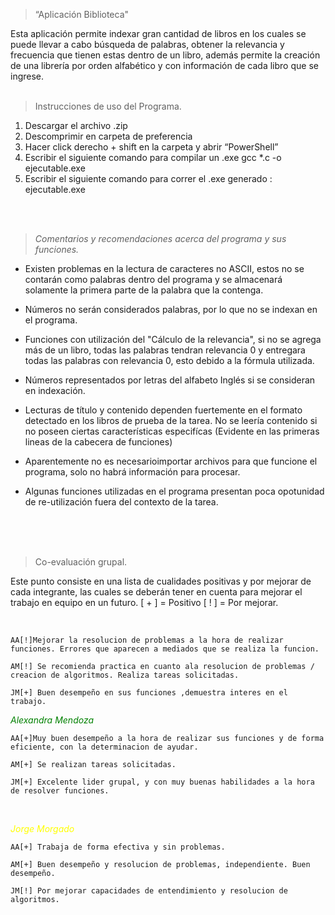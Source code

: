 > “Aplicación Biblioteca"

Esta aplicación permite indexar gran cantidad de libros en los cuales se puede llevar a cabo búsqueda de palabras, obtener la relevancia y frecuencia que tienen estas dentro de un libro, además permite la creación de una librería por orden alfabético y con información de cada libro que se ingrese.
<br>
<br>
> Instrucciones de uso del Programa.

1.	Descargar el archivo .zip
2.	Descomprimir en carpeta de preferencia
3.	Hacer click derecho + shift en la carpeta y abrir “PowerShell”
4.	Escribir el siguiente comando para compilar un .exe
gcc *.c -o ejecutable.exe 
5. Escribir el siguiente comando para correr el .exe generado : ejecutable.exe

<br>
<br>

>*Comentarios y recomendaciones acerca del programa y sus funciones.*

+ Existen problemas en la lectura de caracteres no ASCII, estos no se contarán como palabras dentro del programa y se almacenará solamente la primera parte de la palabra que la contenga.

+ Números no serán considerados palabras, por lo que no se indexan en el programa.

+ Funciones con utilización del "Cálculo de la relevancia", si no se agrega más de un libro, todas las palabras tendran relevancia 0 y entregara todas las palabras con relevancia 0, esto debido a la fórmula utilizada.

+ Números representados por letras del alfabeto Inglés si se consideran en indexación.

+ Lecturas de título y contenido dependen fuertemente en el formato detectado en los libros de prueba de la tarea. No se leería contenido si no poseen ciertas características especifícas (Evidente en las primeras lineas de la cabecera de funciones)

+ Aparentemente no es necesarioimportar archivos para que funcione el programa, solo no habrá información para procesar.

+ Algunas funciones utilizadas en el programa presentan poca opotunidad de re-utilización fuera del contexto de la tarea.

<br>
<br>
<br>

> Co-evaluación grupal.

Este punto consiste en una lista de cualidades positivas y por mejorar de cada integrante, las cuales se deberán tener en cuenta para mejorar el trabajo en equipo en un futuro. [ + ] = Positivo [ ! ] = Por mejorar.

<br>



    AA[!]Mejorar la resolucion de problemas a la hora de realizar funciones. Errores que aparecen a mediados que se realiza la funcion.

    AM[!] Se recomienda practica en cuanto ala resolucion de problemas / creacion de algoritmos. Realiza tareas solicitadas.

    JM[+] Buen desempeño en sus funciones ,demuestra interes en el trabajo.



<span style="color:green"> *_Alexandra Mendoza_*</span>

    AA[+]Muy buen desempeño a la hora de realizar sus funciones y de forma eficiente, con la determinacion de ayudar.

    AM[+] Se realizan tareas solicitadas.
    
    JM[+] Excelente lider grupal, y con muy buenas habilidades a la hora de resolver funciones.



<br>

<span style="color:yellow"> *_Jorge Morgado_* </span>

    AA[+] Trabaja de forma efectiva y sin problemas. 

    AM[+] Buen desempeño y resolucion de problemas, independiente. Buen desempeño.

    JM[!] Por mejorar capacidades de entendimiento y resolucion de algoritmos.
